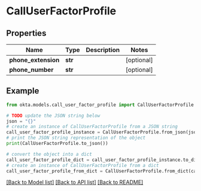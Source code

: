 # CallUserFactorProfile


## Properties

Name | Type | Description | Notes
------------ | ------------- | ------------- | -------------
**phone_extension** | **str** |  | [optional] 
**phone_number** | **str** |  | [optional] 

## Example

```python
from okta.models.call_user_factor_profile import CallUserFactorProfile

# TODO update the JSON string below
json = "{}"
# create an instance of CallUserFactorProfile from a JSON string
call_user_factor_profile_instance = CallUserFactorProfile.from_json(json)
# print the JSON string representation of the object
print(CallUserFactorProfile.to_json())

# convert the object into a dict
call_user_factor_profile_dict = call_user_factor_profile_instance.to_dict()
# create an instance of CallUserFactorProfile from a dict
call_user_factor_profile_from_dict = CallUserFactorProfile.from_dict(call_user_factor_profile_dict)
```
[[Back to Model list]](../README.md#documentation-for-models) [[Back to API list]](../README.md#documentation-for-api-endpoints) [[Back to README]](../README.md)


